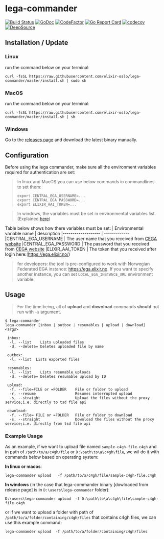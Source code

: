 # lega-commander
[![Build Status](https://github.com/elixir-oslo/lega-commander/workflows/Go/badge.svg)](https://github.com/elixir-oslo/lega-commander/actions)
[![GoDoc](https://godoc.org/github.com/elixir-oslo/lega-commander?status.svg)](https://pkg.go.dev/github.com/elixir-oslo/lega-commander?tab=subdirectories)
[![CodeFactor](https://www.codefactor.io/repository/github/elixir-oslo/lega-commander/badge)](https://www.codefactor.io/repository/github/elixir-oslo/lega-commander)
[![Go Report Card](https://goreportcard.com/badge/github.com/elixir-oslo/lega-commander)](https://goreportcard.com/report/github.com/elixir-oslo/lega-commander)
[![codecov](https://codecov.io/gh/elixir-oslo/lega-commander/branch/master/graph/badge.svg)](https://codecov.io/gh/elixir-oslo/lega-commander)
[![DeepSource](https://deepsource.io/gh/elixir-oslo/lega-commander.svg/?label=active+issues&show_trend=true)](https://deepsource.io/gh/elixir-oslo/lega-commander/?ref=repository-badge)

## Installation / Update

### Linux
run the command below on your terminal:
```
curl -fsSL https://raw.githubusercontent.com/elixir-oslo/lega-commander/master/install.sh | sudo sh
```

### MacOS
run the command below on your terminal:
```
curl -fsSL https://raw.githubusercontent.com/elixir-oslo/lega-commander/master/install.sh | sh
```

### Windows
Go to the [releases page](https://github.com/elixir-oslo/lega-commander/releases) and download the latest binary manually.

## Configuration
Before using the lega commander, make sure all the environment variables required for authentication are set:
>In linux and MacOS you can use below commands in commandlines  to set them:
>
>```
>export CENTRAL_EGA_USERNAME=...
>export CENTRAL_EGA_PASSWORD=...
>export ELIXIR_AAI_TOKEN=...
>```

> In windows, the variables must be set in environmental variables list.(Explained [here](https://www.architectryan.com/2018/08/31/how-to-change-environment-variables-on-windows-10/))

Table below shows how there variables must be set:
| Environmental variable name        | description
|-------------------                | -------------
|CENTRAL_EGA_USERNAME               | The user name that you received from [CEGA website](https://ega-archive.org/)
|CENTRAL_EGA_PASSWORD               | The password that you received from [CEGA website](https://ega-archive.org/)
|ELIXIR_AAI_TOKEN                   | The token that you received after login here:(https://ega.elixir.no/)




>for developers: the tool is pre-configured to work with 
 Norwegian Federated EGA instance: https://ega.elixir.no.
 If you want to specify another instance, you can set `LOCAL_EGA_INSTANCE_URL` environment variable. 


## Usage

> For the time being, all of **upload** and **download** commands **should** not run with `-s` argument.
```
$ lega-commander
lega-commander [inbox | outbox | resumables | upload | download] <args>

 inbox:
  -l, --list    Lists uploaded files
  -d, --delete= Deletes uploaded file by name

 outbox:
  -l, --list  Lists exported files

 resumables:
  -l, --list    Lists resumable uploads
  -d, --delete= Deletes resumable upload by ID

 upload:
  -f, --file=FILE or =FOLDER    File or folder to upload
  -r, --resume                  Resumes interrupted upload
  -s, --straight                Upload the files without the proxy service;i.e. directly to tsd file api

 download:
  -f, --file= FILE or =FOLDER   File or folder to download
  -s, --straight                Download the files without the proxy service;i.e. directly from tsd file api

```
### Example Usage
As an example, if we want to upload file named `sample-c4gh-file.c4gh` and in path of `/path/to/a/c4gh/file`
or `D:\path\to\a\c4gh\file`, we wil do it with commands below based on operating system:

**In linux or macos**:
```
lega-commander upload   -f /path/to/a/c4gh/file/sample-c4gh-file.c4gh 
 ```
**In windows** (in the case that lega-commander binary [dowloaded from release page] is in `D:\users\lega-commander` folder):
```
D:\users\lega-commander upload  -f D:\path\to\a\c4gh\file\sample-c4gh-file.c4gh 
 ```
or if we want to upload a folder with path of `/path/to/a/folder/containing/c4gh/files`
that contains c4gh files, we can use this example command:

```
lega-commander upload  -f /path/to/a/folder/containing/c4gh/files
```
